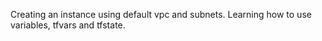 Creating an instance using default vpc and subnets.
Learning how to use variables, tfvars and tfstate.